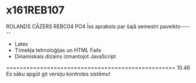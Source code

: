 # x161REB107 
ROLANDS CĀZERS REBC04
PO4
Īss apraksts par šajā semestri paveikto------
+ Latex
+ Tīmekļa tehnoloģijas un HTML Fails
+ Dinamiskais dizains izmantojot JavaScript

==================================================
10.46 Es sāku apgūt git versiju kontroles sistēmu!

